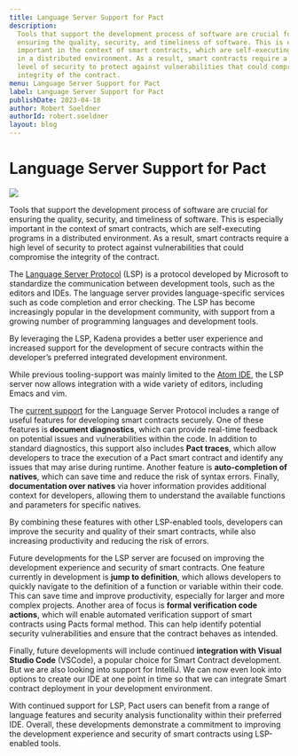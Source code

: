 ```yaml
---
title: Language Server Support for Pact
description:
  Tools that support the development process of software are crucial for
  ensuring the quality, security, and timeliness of software. This is especially
  important in the context of smart contracts, which are self-executing programs
  in a distributed environment. As a result, smart contracts require a high
  level of security to protect against vulnerabilities that could compromise the
  integrity of the contract.
menu: Language Server Support for Pact
label: Language Server Support for Pact
publishDate: 2023-04-18
author: Robert Soeldner
authorId: robert.soeldner
layout: blog
---
```


# Language Server Support for Pact

![](/assets/blog/1_NzViJSe3eJ45qJfeqLh1Lw.webp)

Tools that support the development process of software are crucial for ensuring
the quality, security, and timeliness of software. This is especially important
in the context of smart contracts, which are self-executing programs in a
distributed environment. As a result, smart contracts require a high level of
security to protect against vulnerabilities that could compromise the integrity
of the contract.

The
[Language Server Protocol](https://microsoft.github.io/language-server-protocol/)
(LSP) is a protocol developed by Microsoft to standardize the communication
between development tools, such as the editors and IDEs. The language server
provides language-specific services such as code completion and error checking.
The LSP has become increasingly popular in the development community, with
support from a growing number of programming languages and development tools.

By leveraging the LSP, Kadena provides a better user experience and increased
support for the development of secure contracts within the developer’s preferred
integrated development environment.

While previous tooling-support was mainly limited to the
[Atom IDE](https://github.com/kadena-io/pact-atom/), the LSP server now allows
integration with a wide variety of editors, including Emacs and vim.

The [current support](https://github.com/kadena-io/pact-lsp) for the Language
Server Protocol includes a range of useful features for developing smart
contracts securely. One of these features is **document diagnostics**, which can
provide real-time feedback on potential issues and vulnerabilities within the
code. In addition to standard diagnostics, this support also includes **Pact
traces**, which allow developers to trace the execution of a Pact smart contract
and identify any issues that may arise during runtime. Another feature is
**auto-completion of natives**, which can save time and reduce the risk of
syntax errors. Finally, **documentation over natives** via hover information
provides additional context for developers, allowing them to understand the
available functions and parameters for specific natives.

By combining these features with other LSP-enabled tools, developers can improve
the security and quality of their smart contracts, while also increasing
productivity and reducing the risk of errors.

Future developments for the LSP server are focused on improving the development
experience and security of smart contracts. One feature currently in development
is **jump to definition**, which allows developers to quickly navigate to the
definition of a function or variable within their code. This can save time and
improve productivity, especially for larger and more complex projects. Another
area of focus is **formal verification code actions**, which will enable
automated verification support of smart contracts using Pacts formal method.
This can help identify potential security vulnerabilities and ensure that the
contract behaves as intended.

Finally, future developments will include continued **integration with Visual
Studio Code** (VSCode), a popular choice for Smart Contract development. But we
are also looking into support for IntelliJ. We can now even look into options to
create our IDE at one point in time so that we can integrate Smart contract
deployment in your development environment.

With continued support for LSP, Pact users can benefit from a range of language
features and security analysis functionality within their preferred IDE.
Overall, these developments demonstrate a commitment to improving the
development experience and security of smart contracts using LSP-enabled tools.
